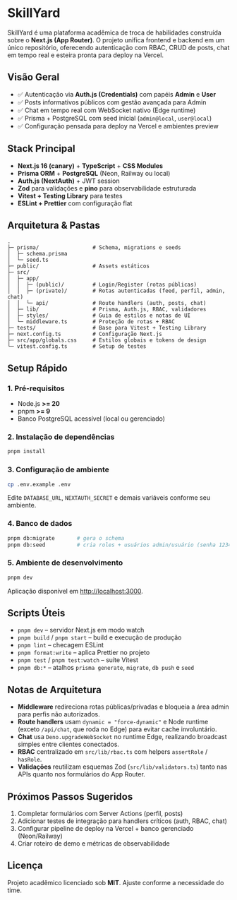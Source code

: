 # SkillYard

SkillYard é uma plataforma acadêmica de troca de habilidades construída sobre o **Next.js (App Router)**. O projeto unifica frontend e backend em um único repositório, oferecendo autenticação com RBAC, CRUD de posts, chat em tempo real e esteira pronta para deploy na Vercel.

## Visão Geral

- ✅ Autenticação via **Auth.js (Credentials)** com papéis **Admin** e **User**
- ✅ Posts informativos públicos com gestão avançada para Admin
- ✅ Chat em tempo real com WebSocket nativo (Edge runtime)
- ✅ Prisma + PostgreSQL com seed inicial (`admin@local`, `user@local`)
- ✅ Configuração pensada para deploy na Vercel e ambientes preview

## Stack Principal

- **Next.js 16 (canary)** + **TypeScript** + **CSS Modules**
- **Prisma ORM** + **PostgreSQL** (Neon, Railway ou local)
- **Auth.js (NextAuth)** + JWT session
- **Zod** para validações e **pino** para observabilidade estruturada
- **Vitest + Testing Library** para testes
- **ESLint + Prettier** com configuração flat

## Arquitetura & Pastas

```
.
├─ prisma/                 # Schema, migrations e seeds
│  ├─ schema.prisma
│  └─ seed.ts
├─ public/                 # Assets estáticos
├─ src/
│  ├─ app/
│  │  ├─ (public)/         # Login/Register (rotas públicas)
│  │  ├─ (private)/        # Rotas autenticadas (feed, perfil, admin, chat)
│  │  └─ api/              # Route handlers (auth, posts, chat)
│  ├─ lib/                 # Prisma, Auth.js, RBAC, validadores
│  ├─ styles/              # Guia de estilos e notas de UI
│  └─ middleware.ts        # Proteção de rotas + RBAC
├─ tests/                  # Base para Vitest + Testing Library
├─ next.config.ts          # Configuração Next.js
├─ src/app/globals.css     # Estilos globais e tokens de design
└─ vitest.config.ts        # Setup de testes
```

## Setup Rápido

### 1. Pré-requisitos

- Node.js **>= 20**
- pnpm **>= 9**
- Banco PostgreSQL acessível (local ou gerenciado)

### 2. Instalação de dependências

```bash
pnpm install
```

### 3. Configuração de ambiente

```bash
cp .env.example .env
```

Edite `DATABASE_URL`, `NEXTAUTH_SECRET` e demais variáveis conforme seu ambiente.

### 4. Banco de dados

```bash
pnpm db:migrate       # gera o schema
pnpm db:seed          # cria roles + usuários admin/usuário (senha 12345678)
```

### 5. Ambiente de desenvolvimento

```bash
pnpm dev
```

Aplicação disponível em [http://localhost:3000](http://localhost:3000).

## Scripts Úteis

- `pnpm dev` – servidor Next.js em modo watch
- `pnpm build` / `pnpm start` – build e execução de produção
- `pnpm lint` – checagem ESLint
- `pnpm format:write` – aplica Prettier no projeto
- `pnpm test` / `pnpm test:watch` – suíte Vitest
- `pnpm db:*` – atalhos `prisma generate`, `migrate`, `db push` e `seed`

## Notas de Arquitetura

- **Middleware** redireciona rotas públicas/privadas e bloqueia a área admin para perfis não autorizados.
- **Route handlers** usam `dynamic = "force-dynamic"` e Node runtime (exceto `/api/chat`, que roda no Edge) para evitar cache involuntário.
- **Chat** usa `Deno.upgradeWebSocket` no runtime Edge, realizando broadcast simples entre clientes conectados.
- **RBAC** centralizado em `src/lib/rbac.ts` com helpers `assertRole` / `hasRole`.
- **Validações** reutilizam esquemas Zod (`src/lib/validators.ts`) tanto nas APIs quanto nos formulários do App Router.

## Próximos Passos Sugeridos

1. Completar formulários com Server Actions (perfil, posts)
2. Adicionar testes de integração para handlers críticos (auth, RBAC, chat)
3. Configurar pipeline de deploy na Vercel + banco gerenciado (Neon/Railway)
4. Criar roteiro de demo e métricas de observabilidade

## Licença

Projeto acadêmico licenciado sob **MIT**. Ajuste conforme a necessidade do time.
